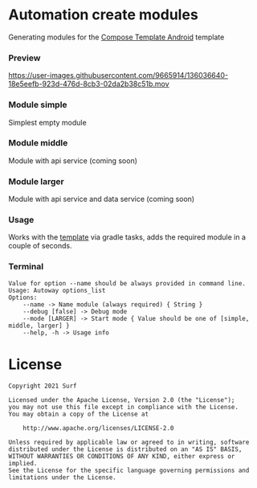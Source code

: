 Automation create modules
===================

Generating modules for the [Compose Template Android](https://github.com/surfstudio/compose-template-android) template

### Preview

https://user-images.githubusercontent.com/9665914/136036640-18e5eefb-923d-476d-8cb3-02da2b38c51b.mov

### Module **simple**

Simplest empty module

### Module **middle**

Module with api service (coming soon)

### Module **larger**

Module with api service and data service (coming soon)

### Usage

Works with the [template](https://github.com/surfstudio/compose-template-android) via gradle tasks, adds the required module in a couple of seconds.

### Terminal

```
Value for option --name should be always provided in command line.
Usage: Autoway options_list
Options: 
    --name -> Name module (always required) { String }
    --debug [false] -> Debug mode 
    --mode [LARGER] -> Start mode { Value should be one of [simple, middle, larger] }
    --help, -h -> Usage info 
```

# License

```
Copyright 2021 Surf
 
Licensed under the Apache License, Version 2.0 (the "License");
you may not use this file except in compliance with the License.
You may obtain a copy of the License at
 
    http://www.apache.org/licenses/LICENSE-2.0
 
Unless required by applicable law or agreed to in writing, software
distributed under the License is distributed on an "AS IS" BASIS,
WITHOUT WARRANTIES OR CONDITIONS OF ANY KIND, either express or implied.
See the License for the specific language governing permissions and
limitations under the License.
```
